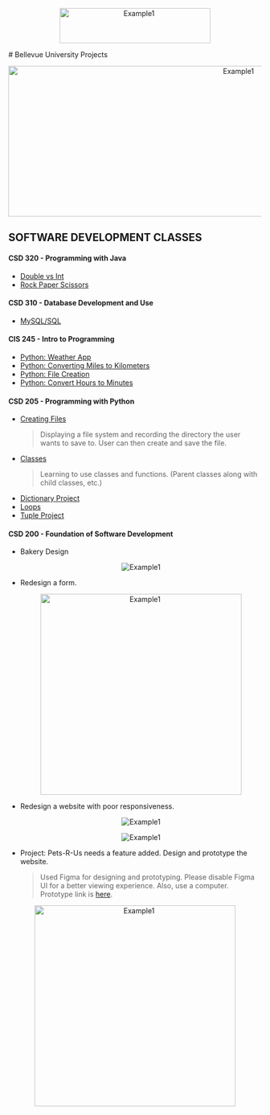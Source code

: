 <a href="https://ianspresney.com/">
  <p align="center">
    <img src="https://ianspresney.com/assets/img/portButton.svg" alt="Example1" width="300" height="70">
  </p>
</a>
# Bellevue University Projects
<p align="center"><img src="https://ianspresney.com/assets/img/BellevueMac2.svg" alt="Example1" width="900" height="300"></p>

## SOFTWARE DEVELOPMENT CLASSES
#### CSD 320 - Programming with Java
- [Double vs Int](https://github.com/ItsSpres/My_University_Projects_BU/blob/main/CSD320%20Java/DoubleVSInt/main.java)
- [Rock Paper Scissors](https://github.com/ItsSpres/My_University_Projects_BU/blob/main/CSD320%20Java/RockPaperScissors/RPS.java)
#### CSD 310 - Database Development and Use
- [MySQL/SQL](https://github.com/ItsSpres/My_University_Projects_BU/tree/main/CSD310)
#### CIS 245 - Intro to Programming
- [Python: Weather App](https://github.com/ItsSpres/Python-Weather-App)
- [Python: Converting Miles to Kilometers](https://github.com/ItsSpres/My_University_Projects_BU/blob/main/CIS245/ConvertMilesToKm/milesToKm.py)
- [Python: File Creation](https://github.com/ItsSpres/My_University_Projects_BU/blob/main/CIS245/FileCreation/main.py)
- [Python: Convert Hours to Minutes](https://github.com/ItsSpres/My_University_Projects_BU/tree/main/CIS245/HoursToMin)

#### CSD 205 - Programming with Python
- [Creating Files](https://github.com/ItsSpres/My_University_Projects_BU/blob/main/CSD205%20Python/FileApp/main.py)
  > Displaying a file system and recording the directory the user wants to save to. User can then create and save the file.
- [Classes](https://github.com/ItsSpres/My_University_Projects_BU/blob/main/CSD205%20Python/BankAccountProject/BankAccount.py)
  > Learning to use classes and functions. (Parent classes along with child classes, etc.)
- [Dictionary Project](https://github.com/ItsSpres/My_University_Projects_BU/blob/main/CSD205%20Python/DictionaryProject/ispresney-pythonDict.py)
- [Loops](https://github.com/ItsSpres/My_University_Projects_BU/blob/main/CSD205%20Python/WhileLoop/Loop.py)
- [Tuple Project](https://github.com/ItsSpres/My_University_Projects_BU/blob/main/CSD205%20Python/TupleProject/tuple.py)
#### CSD 200 - Foundation of Software Development
- Bakery Design
  <p align="center"><img src="https://ianspresney.com/assets/img/IMG_3224.png" alt="Example1" width="auto" height="auto"></p>

- Redesign a form.
  <p align="center"><img src="https://ianspresney.com/assets/img/Component%205.svg" alt="Example1" width="auto" height="400"></p>

- Redesign a website with poor responsiveness.
  <p align="center"><img src="https://ianspresney.com/assets/img/Component%203.svg" alt="Example1" width="auto" height="auto"></p>
  <p align="center"><img src="https://ianspresney.com/assets/img/Component%204.svg" alt="Example1" width="auto" height="auto"></p>

- Project: Pets-R-Us needs a feature added. Design and prototype the website.
  > Used Figma for designing and prototyping.  Please disable Figma UI for a better viewing experience. Also, use a computer.
  > Prototype link is [here](https://www.figma.com/file/E4oJW6XtbVFpFvx74rhAk5/Pets-R-Us-Prototype?type=design&node-id=0%3A1&mode=design&t=ht28qNmws7oOVpIZ-1).
 <p align="center"><img src="https://ianspresney.com/assets/img/CSD200Proj.png" alt="Example1" width="auto" height="400"></p>
